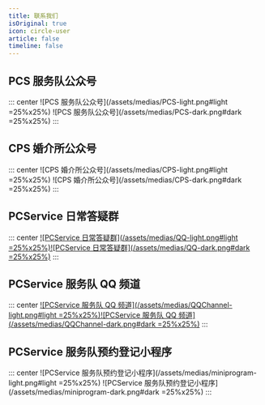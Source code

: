 ```yaml
---
title: 联系我们
isOriginal: true
icon: circle-user
article: false
timeline: false
---
```


## PCS 服务队公众号

::: center
![PCS 服务队公众号](/assets/medias/PCS-light.png#light =25%x25%)
![PCS 服务队公众号](/assets/medias/PCS-dark.png#dark =25%x25%)
:::

## CPS 婚介所公众号

::: center
![CPS 婚介所公众号](/assets/medias/CPS-light.png#light =25%x25%)
![CPS 婚介所公众号](/assets/medias/CPS-dark.png#dark =25%x25%)
:::

## PCService 日常答疑群

::: center
[![PCService 日常答疑群](/assets/medias/QQ-light.png#light =25%x25%)![PCService 日常答疑群](/assets/medias/QQ-dark.png#dark =25%x25%)](https://qm.qq.com/q/BqsEh9fGi6)
:::

## PCService 服务队 QQ 频道

::: center
[![PCService 服务队 QQ 频道](/assets/medias/QQChannel-light.png#light =25%x25%)![PCService 服务队 QQ 频道](/assets/medias/QQChannel-dark.png#dark =25%x25%)](https://pd.qq.com/s/ealld0rtu?businessType=5)
:::

## PCService 服务队预约登记小程序

::: center
![PCService 服务队预约登记小程序](/assets/medias/miniprogram-light.png#light =25%x25%)
![PCService 服务队预约登记小程序](/assets/medias/miniprogram-dark.png#dark =25%x25%)
:::
